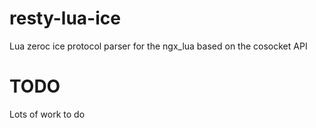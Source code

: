 # resty-lua-ice
Lua zeroc ice protocol parser for the ngx_lua based on the cosocket API

# TODO
Lots of work to do
